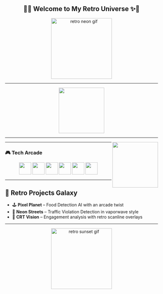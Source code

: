 <h2 align="center">🌴✨ Welcome to My Retro Universe ✨🌴</h2>

<p align="center">
  <img src="https://media.giphy.com/media/l41lFw057lAJQMwg0/giphy.gif" height="200" alt="retro neon gif"/>
</p>

---

<div align="center">
  <!-- Retro GitHub Stats -->
  <img src="https://github-readme-stats.vercel.app/api?username=chornsokreaksa&show_icons=true&theme=radical&hide_border=true&bg_color=0D1117&title_color=FF61D8&icon_color=00F7FF" height="150" />
</div>

---

<!-- Profile Picture GIF (Solar System Retro) -->
<img align="right" height="150" src="https://usagif.com/wp-content/uploads/solar-system-9.gif"  />

---

### 🎮 Tech Arcade
<div align="center">
  <img src="https://cdn.jsdelivr.net/gh/devicons/devicon/icons/python/python-original.svg" height="40" />
  <img src="https://cdn.jsdelivr.net/gh/devicons/devicon/icons/javascript/javascript-original.svg" height="40" />
  <img src="https://cdn.jsdelivr.net/gh/devicons/devicon/icons/react/react-original.svg" height="40" />
  <img src="https://cdn.jsdelivr.net/gh/devicons/devicon/icons/html5/html5-original.svg" height="40" />
  <img src="https://cdn.jsdelivr.net/gh/devicons/devicon/icons/css3/css3-original.svg" height="40" />
  <img src="https://cdn.jsdelivr.net/gh/devicons/devicon/icons/csharp/csharp-original.svg" height="40" />
</div>

---

## 🌌 Retro Projects Galaxy

- 🕹️ **Pixel Planet** – Food Detection AI with an arcade twist  
- 🌴 **Neon Streets** – Traffic Violation Detection in vaporwave style  
- 💾 **CRT Vision** – Engagement analysis with retro scanline overlays  

---

<p align="center">
  <img src="https://media.giphy.com/media/3o7aD2saalBwwftBIY/giphy.gif" height="200" alt="retro sunset gif"/>
</p>
